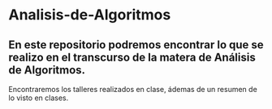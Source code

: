 # Analisis-de-Algoritmos
## En este repositorio podremos encontrar lo que se realizo en el transcurso de la matera de Análisis de Algoritmos.
Encontraremos los talleres realizados en clase, ádemas de un resumen de lo visto en clases.

